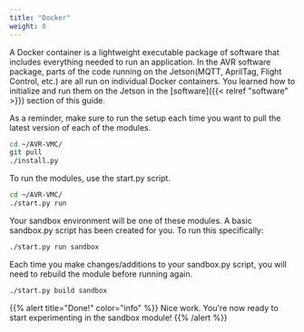 ```yaml
---
title: "Docker"
weight: 8
---
```


A Docker container is a lightweight executable package of software that includes
everything needed to run an application. In the AVR software package, parts of the code
running on the Jetson(MQTT, AprilTag, Flight Control, etc.) are all run on individual
Docker containers. You learned how to initialize and run them on the Jetson in the
[software]({{< relref "software" >}}) section of this guide.

As a reminder, make sure to run the setup each time you want to pull the latest version
of each of the modules.

```bash
cd ~/AVR-VMC/
git pull
./install.py
```

To run the modules, use the start.py script.

```bash
cd ~/AVR-VMC/
./start.py run
```

Your sandbox environment will be one of these modules. A basic sandbox.py script has
been created for you. To run this specifically:

```bash
./start.py run sandbox
```

Each time you make changes/additions to your sandbox.py script, you will need to rebuild
the module before running again.

```bash
./start.py build sandbox
```

{{% alert title="Done!" color="info" %}} Nice work. You're now ready to start
experimenting in the sandbox module! {{% /alert %}}
